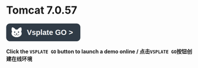 # Tomcat 7.0.57

<a href="https://www.vsplate.com/?docker-compose=https://github.com/vsplate/dcenvs/tomcat/7.0.57"><img alt="VSPLATE GO" src="https://raw.githubusercontent.com/vsplate/images/master/vsgo_btn.png" width="200px"></a>

**Click the `VSPLATE GO` button to launch a demo online / 点击`VSPLATE GO`按钮创建在线环境**